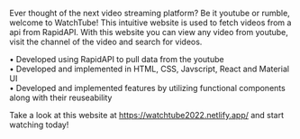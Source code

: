 Ever thought of the next video streaming platform? Be it youtube or rumble, welcome to WatchTube! This intuitive website is used to fetch videos from a api from RapidAPI. With this website you can view any video from youtube, visit the channel of the video and search for videos. 

• Developed using RapidAPI to pull data from the youtube                      
• Developed and implemented in HTML, CSS, Javscript, React and Material UI                    
• Developed and implemented features by utilizing functional components along with their reuseability

Take a look at this website at https://watchtube2022.netlify.app/ and start watching today!
